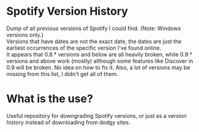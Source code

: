 # Spotify Version History
Dump of all previous versions of Spotify I could find. (Note: Windows versions only.)<br>
Versions that have dates are not the exact date, the dates are just the earliest occurrences of the specific version I've found online.<br>
It appears that 0.8.* versions and below are all heavily broken, while 0.9.* versions and above work (mostly) although some features like Discover in 0.9 will be broken. No idea on how to fix it. Also, a lot of versions may be missing from this list, I didn't get all of them.

# What is the use?
Useful repository for downgrading Spotify versions, or just as a version history instead of downloading from dodgy sites.
